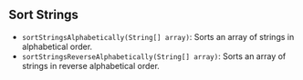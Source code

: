 ## Sort Strings
- `sortStringsAlphabetically(String[] array)`: Sorts an array of strings in alphabetical order.
- `sortStringsReverseAlphabetically(String[] array)`: Sorts an array of strings in reverse alphabetical order.

